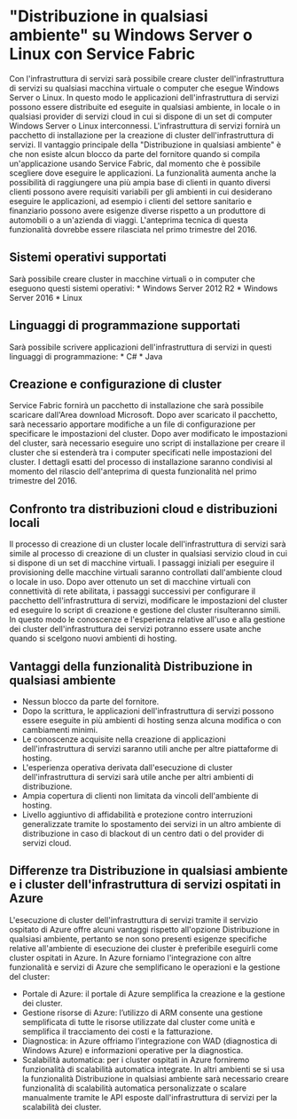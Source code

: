 <properties
   pageTitle="Distribuzione in qualsiasi ambiente con l'infrastruttura di servizi (Windows Server e Linux) | Microsoft Azure"
   description="I cluster dell'infrastruttura di servizi verranno eseguiti in Windows Server e Linux, consentendo di distribuire e ospitare le applicazioni dell'infrastruttura di servizi in qualsiasi ambiente che esegue Windows Server o Linux."
   services="service-fabric"
   documentationCenter=".net"
   authors="kunalds"
   manager="timlt"
   editor=""/>

<tags
   ms.service="service-fabric"
   ms.devlang="dotNet"
   ms.topic="article"
   ms.tgt_pltfrm="NA"
   ms.workload="NA"
   ms.date="11/19/2015"
   ms.author="kunalds"/>

# "Distribuzione in qualsiasi ambiente" su Windows Server o Linux con Service Fabric
Con l'infrastruttura di servizi sarà possibile creare cluster dell'infrastruttura di servizi su qualsiasi macchina virtuale o computer che esegue Windows Server o Linux. In questo modo le applicazioni dell'infrastruttura di servizi possono essere distribuite ed eseguite in qualsiasi ambiente, in locale o in qualsiasi provider di servizi cloud in cui si dispone di un set di computer Windows Server o Linux interconnessi. L'infrastruttura di servizi fornirà un pacchetto di installazione per la creazione di cluster dell'infrastruttura di servizi. Il vantaggio principale della "Distribuzione in qualsiasi ambiente" è che non esiste alcun blocco da parte del fornitore quando si compila un'applicazione usando Service Fabric, dal momento che è possibile scegliere dove eseguire le applicazioni. La funzionalità aumenta anche la possibilità di raggiungere una più ampia base di clienti in quanto diversi clienti possono avere requisiti variabili per gli ambienti in cui desiderano eseguire le applicazioni, ad esempio i clienti del settore sanitario e finanziario possono avere esigenze diverse rispetto a un produttore di automobili o a un'azienda di viaggi. L'anteprima tecnica di questa funzionalità dovrebbe essere rilasciata nel primo trimestre del 2016.

## Sistemi operativi supportati
Sarà possibile creare cluster in macchine virtuali o in computer che eseguono questi sistemi operativi: * Windows Server 2012 R2 * Windows Server 2016 * Linux

## Linguaggi di programmazione supportati
Sarà possibile scrivere applicazioni dell'infrastruttura di servizi in questi linguaggi di programmazione: * C# * Java

## Creazione e configurazione di cluster
Service Fabric fornirà un pacchetto di installazione che sarà possibile scaricare dall'Area download Microsoft. Dopo aver scaricato il pacchetto, sarà necessario apportare modifiche a un file di configurazione per specificare le impostazioni del cluster. Dopo aver modificato le impostazioni del cluster, sarà necessario eseguire uno script di installazione per creare il cluster che si estenderà tra i computer specificati nelle impostazioni del cluster. I dettagli esatti del processo di installazione saranno condivisi al momento del rilascio dell'anteprima di questa funzionalità nel primo trimestre del 2016.

## Confronto tra distribuzioni cloud e distribuzioni locali
Il processo di creazione di un cluster locale dell'infrastruttura di servizi sarà simile al processo di creazione di un cluster in qualsiasi servizio cloud in cui si dispone di un set di macchine virtuali. I passaggi iniziali per eseguire il provisioning delle macchine virtuali saranno controllati dall'ambiente cloud o locale in uso. Dopo aver ottenuto un set di macchine virtuali con connettività di rete abilitata, i passaggi successivi per configurare il pacchetto dell'infrastruttura di servizi, modificare le impostazioni del cluster ed eseguire lo script di creazione e gestione del cluster risulteranno simili. In questo modo le conoscenze e l'esperienza relative all'uso e alla gestione dei cluster dell'infrastruttura dei servizi potranno essere usate anche quando si scelgono nuovi ambienti di hosting.

## Vantaggi della funzionalità Distribuzione in qualsiasi ambiente
* Nessun blocco da parte del fornitore.
* Dopo la scrittura, le applicazioni dell'infrastruttura di servizi possono essere eseguite in più ambienti di hosting senza alcuna modifica o con cambiamenti minimi.
* Le conoscenze acquisite nella creazione di applicazioni dell'infrastruttura di servizi saranno utili anche per altre piattaforme di hosting.
* L'esperienza operativa derivata dall'esecuzione di cluster dell'infrastruttura di servizi sarà utile anche per altri ambienti di distribuzione.
* Ampia copertura di clienti non limitata da vincoli dell'ambiente di hosting.
* Livello aggiuntivo di affidabilità e protezione contro interruzioni generalizzate tramite lo spostamento dei servizi in un altro ambiente di distribuzione in caso di blackout di un centro dati o del provider di servizi cloud.

## Differenze tra Distribuzione in qualsiasi ambiente e i cluster dell'infrastruttura di servizi ospitati in Azure
L'esecuzione di cluster dell'infrastruttura di servizi tramite il servizio ospitato di Azure offre alcuni vantaggi rispetto all'opzione Distribuzione in qualsiasi ambiente, pertanto se non sono presenti esigenze specifiche relative all'ambiente di esecuzione dei cluster è preferibile eseguirli come cluster ospitati in Azure. In Azure forniamo l'integrazione con altre funzionalità e servizi di Azure che semplificano le operazioni e la gestione del cluster:

* Portale di Azure: il portale di Azure semplifica la creazione e la gestione dei cluster.
* Gestione risorse di Azure: l’utilizzo di ARM consente una gestione semplificata di tutte le risorse utilizzate dal cluster come unità e semplifica il tracciamento dei costi e la fatturazione. 
* Diagnostica: in Azure offriamo l’integrazione con WAD (diagnostica di Windows Azure) e informazioni operative per la diagnostica.
* Scalabilità automatica: per i cluster ospitati in Azure forniremo funzionalità di scalabilità automatica integrate. In altri ambienti se si usa la funzionalità Distribuzione in qualsiasi ambiente sarà necessario creare funzionalità di scalabilità automatica personalizzate o scalare manualmente tramite le API esposte dall'infrastruttura di servizi per la scalabilità dei cluster.

<!---HONumber=AcomDC_1203_2015-->